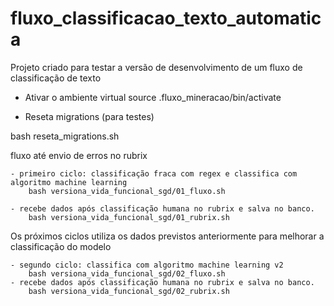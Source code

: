 # fluxo_classificacao_texto_automatica
Projeto criado para testar a versão de desenvolvimento de um fluxo de classificação de texto

- Ativar o ambiente virtual
source .fluxo_mineracao/bin/activate

- Reseta migrations (para testes)

bash reseta_migrations.sh

fluxo até envio de erros no rubrix

    - primeiro ciclo: classificação fraca com regex e classifica com algoritmo machine learning
        bash versiona_vida_funcional_sgd/01_fluxo.sh 

    - recebe dados após classificação humana no rubrix e salva no banco.
        bash versiona_vida_funcional_sgd/01_rubrix.sh

Os próximos ciclos utiliza os dados previstos anteriormente para melhorar a classificação do modelo

    - segundo ciclo: classifica com algoritmo machine learning v2
        bash versiona_vida_funcional_sgd/02_fluxo.sh
    - recebe dados após classificação humana no rubrix e salva no banco.
        bash versiona_vida_funcional_sgd/02_rubrix.sh 